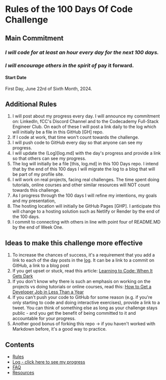 # Rules of the 100 Days Of Code Challenge

## Main Commitment
### *I will code for at least an hour every day for the next 100 days.*

### *I will encourage others in the spirit of* pay it forward.

#### Start Date
First Day, June 22rd of Sixth Month, 2024.

## Additional Rules
1. I will post about my progress every day. I will announce my commitment on: LinkedIn, fCC's Discord Channel and to the Codecademy Full-Stack Engineer Club. On each of these I will post a link daily to the log which will initially be a file in this GitHub [GH] repo.
2. If I code at work, that time won't count towards the challenge.
3. I will push code to GitHub every day so that anyone can see my progress.
4. I will update the (Log)[log.md] with the day's progress and provide a link so that others can see my progress.
5. The log will initially be a file [this, log.md] in this 100 Days repo. I intend that by the end of this 100 days I will migrate the log to a blog that will be part of my profile site.
6. I will work on real projects, facing real challenges. The time spent doing tutorials, online courses and other similar resources will NOT count towards this challenge.
7. As I progress through the 100 days I will refine my intentions, my goals and my presentation,
8. The hosting location will initially be GitHub Pages [GHP]. I anticipate this will change to a hosting solution such as Netlify or Render by the end of the 100 days.
9. I commit to connecting with others in line with point four of README.MD by the end of Week One.


## Ideas to make this challenge more effective
1. To increase the chances of success, it's a requirement that you add a link to each of the day posts in the [log](log.md). It can be a link to a commit on GitHub, a link to a blog post
2. If you get upset or stuck, read this article: [Learning to Code: When It Gets Dark](https://www.freecodecamp.org/news/learning-to-code-when-it-gets-dark-e485edfb58fd/)
3. If you don't know why there is such an emphasis on working on the projects vs doing tutorials or online courses, read this: [How to Get a Developer Job in Less Than a Year](https://www.freecodecamp.org/news/how-to-get-a-developer-job-in-less-than-a-year-c27bbfe71645/)
4. If you can't push your code to GitHub for some reason (e.g. if you're only starting to code and doing interactive exercises), provide a link to a tweet. You can think of something else as long as your challenge stays public - and you get the benefit of being committed to it and accountable for your progress.
5. Another good bonus of forking this repo -> if you haven't worked with Markdown before, it's a good way to practice.

## Contents
* [Rules](rules.md)
* [Log - click here to see my progress](log.md)
* [FAQ](FAQ.md)
* [Resources](resources.md)
